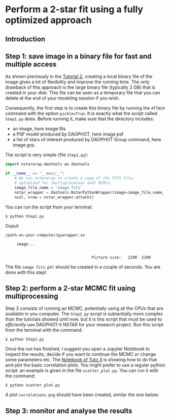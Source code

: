 # Perform a 2-star fit using a fully optimized approach

## Introduction

## Step 1: save image in a binary file for fast and multiple access

As shown previously in the [Tutorial 2](https://github.com/clementranc/nstarwrap/blob/main/Tutorials/Tutorial_2/Notebook.ipynb), creating a local binary file of the image gives a lot of flexibility and improve the running time. The only drawback of this approach is the large binary file (typically 2 GB) that is created in your disk. This file can be seen as a temporary file that you can delete at the end of your modeling session if you wish.

Consequently, the first step is to create this binary file by running the `ATTACH` command with the option `pickle=True`. It is exactly what the script called `Step1.py` does. Before running it, make sure that the directory includes:
- an image, here image.fits
- a PSF model produced by DAOPHOT, here image.psf
- a list of stars of interest produced by DAOPHOT Group command, here image.grp.

The script is very simple (file `Step1.py`):
```python
import nstarwrap.daotools as daotools

if __name__ == "__main__":
    # We run nstarwrap to create a copy of the FITS file, 
    # optimized for (multiprocesses and) MCMCs.
    image_file_name = 'image.fits'
    nstar_wrapper = daotools.NstarPythonWrapper(image=image_file_name, pickle=True)
    ncol, nrow = nstar_wrapper.attach()
```

You can run the script from your terminal:
```
$ python Step1.py
```
Ouput:
```
/path-on-your-computer/pywrapper.so

     image...


                                      Picture size:   2290  2290
```
The file `image.fits.pkl` should be created in a couple of seconds. You are done with this step!

## Step 2: perform a 2-star MCMC fit using multiprocessing

Step 2 consists of running an MCMC, potentially using all the CPUs that are available in you computer. The `Step2.py` script is subtantially more complex than the tutorials showed until now, but it is this script that must be used to *efficiently* use DAOPHOT-II NSTAR for your research project. Run this script from the terminal with the command:
```
$ python Step1.py
```

Once the run has finished, I suggest you open a Jupyter Notebook to inspect the results, decide if you want to continue the MCMC or change some parameters etc. The [Notebook of Tuto 3]() is showing how to do that and plot the basic correlation plots. You might prefer to use a regular python script: an example is given in the file `scatter_plot.py`. You can run it with the command:
```
$ python scatter_plot.py
```
A plot `correlations.png` should have been created, similar the one below:



## Step 3: monitor and analyse the results









